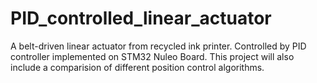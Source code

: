 # PID_controlled_linear_actuator
A belt-driven linear actuator from recycled ink printer. Controlled by PID controller implemented on STM32 Nuleo Board. This project will also include a comparision of different position control algorithms.

